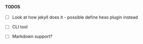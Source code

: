 #### TODOS

- [ ] Look at how jekyll does it - possible define hexo plugin instead
- [ ] CLI tool
- [ ] Markdown support?

